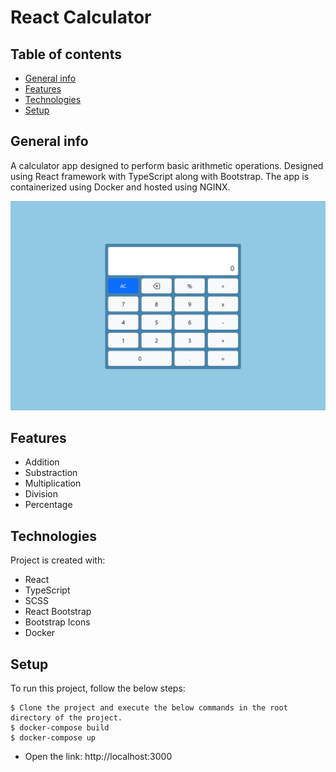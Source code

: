 # React Calculator
## Table of contents
* [General info](#general-info)
* [Features](#features)
* [Technologies](#technologies)
* [Setup](#setup)

## General info
A calculator app designed to perform basic arithmetic operations. Designed using React framework with TypeScript along with Bootstrap. The app is containerized using Docker and hosted using NGINX.

![](https://github.com/jsmathews/calculator/blob/master/calculator.PNG)

## Features
- Addition
- Substraction
- Multiplication
- Division
- Percentage

## Technologies
Project is created with:
* React
* TypeScript
* SCSS
* React Bootstrap
* Bootstrap Icons
* Docker
	
## Setup
To run this project, follow the below steps:

```
$ Clone the project and execute the below commands in the root directory of the project.
$ docker-compose build
$ docker-compose up
```
* Open the link: http://localhost:3000
